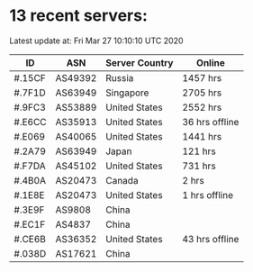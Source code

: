 # 13 recent servers:

Latest update at: Fri Mar 27 10:10:10 UTC 2020

| ID | ASN | Server Country | Online |
| -- | --- | -------------- | ------ |
| #.15CF | AS49392 | Russia | 1457 hrs |
| #.7F1D | AS63949 | Singapore | 2705 hrs |
| #.9FC3 | AS53889 | United States | 2552 hrs |
| #.E6CC | AS35913 | United States | 36 hrs offline |
| #.E069 | AS40065 | United States | 1441 hrs |
| #.2A79 | AS63949 | Japan | 121 hrs |
| #.F7DA | AS45102 | United States | 731 hrs |
| #.4B0A | AS20473 | Canada | 2 hrs |
| #.1E8E | AS20473 | United States | 1 hrs offline |
| #.3E9F | AS9808 | China | |
| #.EC1F | AS4837 | China | |
| #.CE6B | AS36352 | United States | 43 hrs offline |
| #.038D | AS17621 | China | |

